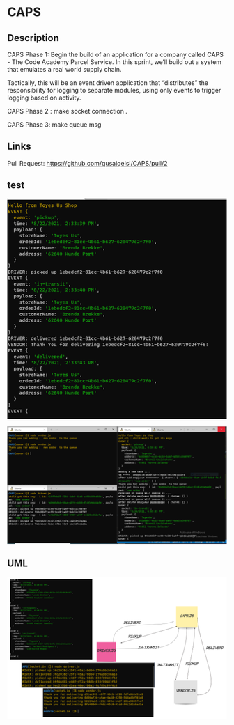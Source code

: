 # CAPS


## Description

CAPS Phase 1: Begin the build of an application for a company called CAPS - The Code Academy Parcel Service. In this sprint, we’ll build out a system that emulates a real world supply chain.

Tactically, this will be an event driven application that “distributes” the responsibility for logging to separate modules, using only events to trigger logging based on activity.

CAPS Phase 2 :
make socket connection .

CAPS Phase 3:
make queue msg 

## Links


Pull Request: https://github.com/qusaiqeisi/CAPS/pull/2

## test

![](img/testcaps.PNG)

![queue](img/labqueue.PNG)


## UML
![UML](img/uml.png)